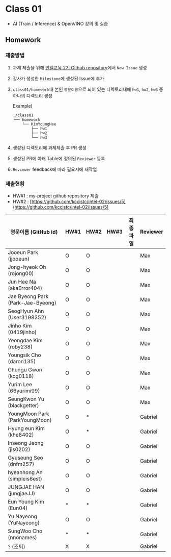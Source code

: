 # Class 01

* AI (Train / Inference) & OpenVINO 강의 및 실습

## Homework

### 제출방법

1. 과제 제출을 위해 [인텔교육 2기 Github repository](https://github.com/kccistc/intel-02.git)에서 `New Issue` 생성

2. 강사가 생성한 `Milestone`에 생성된 Issue에 추가 

3. `class01/homework`내 본인 `영문이름`으로 되어 있는 디렉토리내에 `hw1`, `hw2`, `hw3` 중 하나의 디렉토리 생성

    Example)
    ```
    ./class01
    └── homework
        └── KimYoungHee
            ├── hw1
            ├── hw2
            └── hw3
    ```

4. 생성된 디렉토리에 과제제출 후 PR 생성

5. 생성된 PR에 아래 Table에 정의된 `Reviewer` 등록

6. `Reviewer` feedback에 따라 필요시에 재작업

### 제출현황

* HW#1 : my-project github repository 제출
* HW#2 : [https://github.com/kccistc/intel-02/issues/5](https://github.com/kccistc/intel-02/issues/5)

| 영문이름 (GitHub id)           | HW#1 | HW#2 | HW#3 | 최종 파일 | Reviewer |
|------------------------|------|------|------|----------|----------|
| Jooeun Park (jjooeun) | O | O |  |  | Max |
| Jong-hyeok Oh (rojong00) | O | O |  |  | Max |
| Jun Hee Na (akaError404) | O | O |  |  | Max |
| Jae Byeong Park (Park-Jae-Byeong) | O | O |  |  | Max |
| SeogHyun Ahn (User3198352) | O | O |  |  | Max |
| Jinho Kim (0419jinho) | O | O |  |  | Max |
| Yeongdae Kim (roby238) | O | O |  |  | Max |
| Youngsik Cho (daron135) | O | O |  |  | Max |
| Chungu Gwon (kcg0118) | O | O |  |  | Max |
| Yurim Lee (66yurimi99) | O | O |  |  | Max |
| SeungKwon Yu (blackgetter) | O | O |  |  | Max |
| YoungMoon Park (ParkYoungMoon) | O | * |  |  | Gabriel |
| Hyung eun Kim (khe8402) | O | * |  |  | Gabriel |
| Inseong Jeong (jis0202) | O | O |  |  | Gabriel |
| Gyuseung Seo (dnfm257) | O | O |  |  | Gabriel |
| hyeanhong An (simpleis6est) | O | O |  |  | Gabriel |
| JUNGJAE HAN (jungjaeJJ) | O | O |  |  | Gabriel |
| Eun Young Kim (Eun04) | * | * |  |  | Gabriel |
| Yu Nayeong (YuNayeong) | O | O |  |  | Gabriel |
| SungWoo Cho (nnonames) | * | * |  |  | Gabriel |
| ? (조퇴)  | X | X |  |  | Gabriel |
